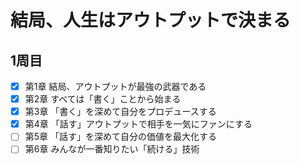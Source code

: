 # 結局、人生はアウトプットで決まる
## 1周目
 - [x] 第1章 結局、アウトプットが最強の武器である
 - [x] 第2章 すべては「書く」ことから始まる
 - [x] 第3章 「書く」を深めて自分をプロデュースする
 - [x] 第4章 「話す」アウトプットで相手を一気にファンにする
 - [ ] 第5章 「話す」を深めて自分の価値を最大化する
 - [ ] 第6章 みんなが一番知りたい「続ける」技術
